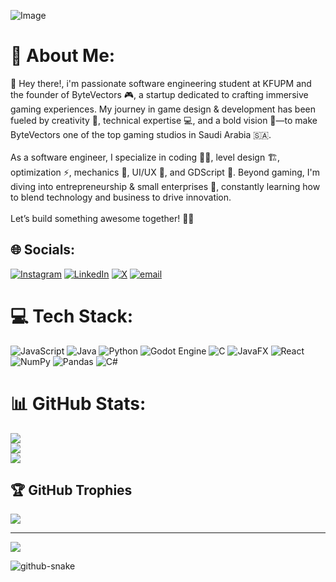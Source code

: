![Image](https://github.com/user-attachments/assets/afb61a59-01a0-4304-a05c-807050a2d91b)

# 💫 About Me:
👋 Hey there!, i'm passionate software engineering student at KFUPM and the founder of ByteVectors 🎮, a startup dedicated to crafting immersive gaming experiences. My journey in game design & development has been fueled by creativity 🎨, technical expertise 💻, and a bold vision 🚀—to make ByteVectors one of the top gaming studios in Saudi Arabia 🇸🇦.<br><br>As a software engineer, I specialize in coding 👨‍💻, level design 🏗️, optimization ⚡, mechanics 🎯, UI/UX 🎨, and GDScript 📝. Beyond gaming, I'm diving into entrepreneurship & small enterprises 💼, constantly learning how to blend technology and business to drive innovation.<br><br>Let’s build something awesome together! 🚀🔥


## 🌐 Socials:
[![Instagram](https://img.shields.io/badge/Instagram-%23E4405F.svg?logo=Instagram&logoColor=white)](https://instagram.com/https://www.instagram.com/_norsherr/) [![LinkedIn](https://img.shields.io/badge/LinkedIn-%230077B5.svg?logo=linkedin&logoColor=white)](https://linkedin.com/in/www.linkedin.com/in/abdulaziz-alamri-075147212) [![X](https://img.shields.io/badge/X-black.svg?logo=X&logoColor=white)]([https://x.com/https://x.com/3zizSWE](https://x.com/3zizSWE)) [![email](https://img.shields.io/badge/Email-D14836?logo=gmail&logoColor=white)](mailto:abdulaziz@bytevectors.com) 

# 💻 Tech Stack:
![JavaScript](https://img.shields.io/badge/javascript-%23323330.svg?style=for-the-badge&logo=javascript&logoColor=%23F7DF1E) ![Java](https://img.shields.io/badge/java-%23ED8B00.svg?style=for-the-badge&logo=openjdk&logoColor=white) ![Python](https://img.shields.io/badge/python-3670A0?style=for-the-badge&logo=python&logoColor=ffdd54) ![Godot Engine](https://img.shields.io/badge/GODOT-%23FFFFFF.svg?style=for-the-badge&logo=godot-engine) ![C](https://img.shields.io/badge/c-%2300599C.svg?style=for-the-badge&logo=c&logoColor=white) ![JavaFX](https://img.shields.io/badge/javafx-%23FF0000.svg?style=for-the-badge&logo=javafx&logoColor=white) ![React](https://img.shields.io/badge/react-%2320232a.svg?style=for-the-badge&logo=react&logoColor=%2361DAFB) ![NumPy](https://img.shields.io/badge/numpy-%23013243.svg?style=for-the-badge&logo=numpy&logoColor=white) ![Pandas](https://img.shields.io/badge/pandas-%23150458.svg?style=for-the-badge&logo=pandas&logoColor=white) ![C#](https://img.shields.io/badge/c%23-%23239120.svg?style=for-the-badge&logo=csharp&logoColor=white)
# 📊 GitHub Stats:
![](https://github-readme-stats.vercel.app/api?username=KFUPMer&theme=one_dark_pro&hide_border=false&include_all_commits=false&count_private=true)<br/>
![](https://nirzak-streak-stats.vercel.app/?user=KFUPMer&theme=one_dark_pro&hide_border=false)<br/>
![](https://github-readme-stats.vercel.app/api/top-langs/?username=KFUPMer&theme=one_dark_pro&hide_border=false&include_all_commits=false&count_private=true&layout=compact)

## 🏆 GitHub Trophies
![](https://github-profile-trophy.vercel.app/?username=KFUPMer&theme=radical&no-frame=false&no-bg=false&margin-w=4)

---
[![](https://visitcount.itsvg.in/api?id=KFUPMer&icon=9&color=0)](https://visitcount.itsvg.in)

<!-- Proudly created with GPRM ( https://gprm.itsvg.in ) -->
<picture>
  <source media="(prefers-color-scheme: dark)" srcset="https://raw.githubusercontent.com/tobiasmeyhoefer/tobiasmeyhoefer/output/github-snake-dark.svg" />
  <source media="(prefers-color-scheme: light)" srcset="https://raw.githubusercontent.com/tobiasmeyhoefer/tobiasmeyhoefer/output/github-snake.svg" />
  <img alt="github-snake" src="https://raw.githubusercontent.com/tobiasmeyhoefer/tobiasmeyhoefer/output/github-snake.svg" />
</picture>
